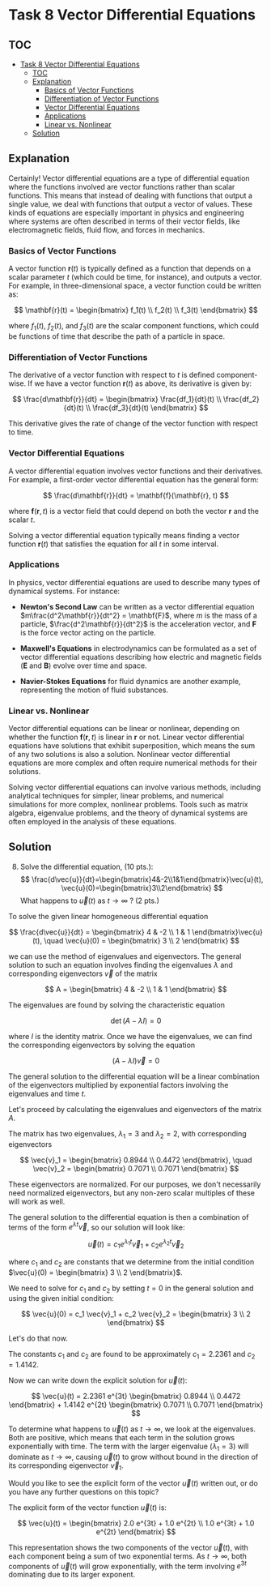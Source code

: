 # Task 8 Vector Differential Equations

## TOC

- [Task 8 Vector Differential Equations](#task-8-vector-differential-equations)
  - [TOC](#toc)
  - [Explanation](#explanation)
    - [Basics of Vector Functions](#basics-of-vector-functions)
    - [Differentiation of Vector Functions](#differentiation-of-vector-functions)
    - [Vector Differential Equations](#vector-differential-equations)
    - [Applications](#applications)
    - [Linear vs. Nonlinear](#linear-vs-nonlinear)
  - [Solution](#solution)

## Explanation

Certainly! Vector differential equations are a type of differential equation where the functions involved are vector functions rather than scalar functions. This means that instead of dealing with functions that output a single value, we deal with functions that output a vector of values. These kinds of equations are especially important in physics and engineering where systems are often described in terms of their vector fields, like electromagnetic fields, fluid flow, and forces in mechanics.

### Basics of Vector Functions

A vector function $\mathbf{r}(t)$ is typically defined as a function that depends on a scalar parameter $t$ (which could be time, for instance), and outputs a vector. For example, in three-dimensional space, a vector function could be written as:

$$
\mathbf{r}(t) = \begin{bmatrix}
f_1(t) \\
f_2(t) \\
f_3(t)
\end{bmatrix}
$$

where $f_1(t)$, $f_2(t)$, and $f_3(t)$ are the scalar component functions, which could be functions of time that describe the path of a particle in space.

### Differentiation of Vector Functions

The derivative of a vector function with respect to $t$ is defined component-wise. If we have a vector function $\mathbf{r}(t)$ as above, its derivative is given by:

$$
\frac{d\mathbf{r}}{dt} = \begin{bmatrix}
\frac{df_1}{dt}(t) \\
\frac{df_2}{dt}(t) \\
\frac{df_3}{dt}(t)
\end{bmatrix}
$$

This derivative gives the rate of change of the vector function with respect to time.

### Vector Differential Equations

A vector differential equation involves vector functions and their derivatives. For example, a first-order vector differential equation has the general form:

$$
\frac{d\mathbf{r}}{dt} = \mathbf{f}(\mathbf{r}, t)
$$

where $\mathbf{f}(\mathbf{r}, t)$ is a vector field that could depend on both the vector $\mathbf{r}$ and the scalar $t$.

Solving a vector differential equation typically means finding a vector function $\mathbf{r}(t)$ that satisfies the equation for all $t$ in some interval.

### Applications

In physics, vector differential equations are used to describe many types of dynamical systems. For instance:

- **Newton's Second Law** can be written as a vector differential equation $m\frac{d^2\mathbf{r}}{dt^2} = \mathbf{F}$, where $m$ is the mass of a particle, $\frac{d^2\mathbf{r}}{dt^2}$ is the acceleration vector, and $\mathbf{F}$ is the force vector acting on the particle.

- **Maxwell's Equations** in electrodynamics can be formulated as a set of vector differential equations describing how electric and magnetic fields ($\mathbf{E}$ and $\mathbf{B}$) evolve over time and space.

- **Navier-Stokes Equations** for fluid dynamics are another example, representing the motion of fluid substances.

### Linear vs. Nonlinear

Vector differential equations can be linear or nonlinear, depending on whether the function $\mathbf{f}(\mathbf{r}, t)$ is linear in $\mathbf{r}$ or not. Linear vector differential equations have solutions that exhibit superposition, which means the sum of any two solutions is also a solution. Nonlinear vector differential equations are more complex and often require numerical methods for their solutions.

Solving vector differential equations can involve various methods, including analytical techniques for simpler, linear problems, and numerical simulations for more complex, nonlinear problems. Tools such as matrix algebra, eigenvalue problems, and the theory of dynamical systems are often employed in the analysis of these equations.

## Solution

8. Solve the differential equation, (10 pts.):
   $$
   \frac{d\vec{u}}{dt}=\begin{bmatrix}4&-2\\1&1\end{bmatrix}\vec{u}(t), \vec{u}(0)=\begin{bmatrix}3\\2\end{bmatrix}
   $$
   What happens to $\vec{u}(t)$ as $t\rightarrow \infty$ ? (2 pts.)

To solve the given linear homogeneous differential equation

$$
\frac{d\vec{u}}{dt} = \begin{bmatrix} 4 & -2 \\ 1 & 1 \end{bmatrix}\vec{u}(t), \quad \vec{u}(0) = \begin{bmatrix} 3 \\ 2 \end{bmatrix}
$$

we can use the method of eigenvalues and eigenvectors. The general solution to such an equation involves finding the eigenvalues $\lambda$ and corresponding eigenvectors $\vec{v}$ of the matrix

$$
A = \begin{bmatrix} 4 & -2 \\ 1 & 1 \end{bmatrix}
$$

The eigenvalues are found by solving the characteristic equation

$$
\det(A - \lambda I) = 0
$$

where $I$ is the identity matrix. Once we have the eigenvalues, we can find the corresponding eigenvectors by solving the equation

$$
(A - \lambda I)\vec{v} = 0
$$

The general solution to the differential equation will be a linear combination of the eigenvectors multiplied by exponential factors involving the eigenvalues and time $t$.

Let's proceed by calculating the eigenvalues and eigenvectors of the matrix $A$.

The matrix has two eigenvalues, $\lambda_1 = 3$ and $\lambda_2 = 2$, with corresponding eigenvectors

$$
\vec{v}_1 = \begin{bmatrix} 0.8944 \\ 0.4472 \end{bmatrix}, \quad \vec{v}_2 = \begin{bmatrix} 0.7071 \\ 0.7071 \end{bmatrix}
$$

These eigenvectors are normalized. For our purposes, we don't necessarily need normalized eigenvectors, but any non-zero scalar multiples of these will work as well.

The general solution to the differential equation is then a combination of terms of the form $e^{\lambda t} \vec{v}$, so our solution will look like:

$$
\vec{u}(t) = c_1 e^{\lambda_1 t} \vec{v}_1 + c_2 e^{\lambda_2 t} \vec{v}_2
$$

where $c_1$ and $c_2$ are constants that we determine from the initial condition $\vec{u}(0) = \begin{bmatrix} 3 \\ 2 \end{bmatrix}$.

We need to solve for $c_1$ and $c_2$ by setting $t = 0$ in the general solution and using the given initial condition:

$$
\vec{u}(0) = c_1 \vec{v}_1 + c_2 \vec{v}_2 = \begin{bmatrix} 3 \\ 2 \end{bmatrix}
$$

Let's do that now.

The constants $c_1$ and $c_2$ are found to be approximately $c_1 = 2.2361$ and $c_2 = 1.4142$.

Now we can write down the explicit solution for $\vec{u}(t)$:

$$
\vec{u}(t) = 2.2361 e^{3t} \begin{bmatrix} 0.8944 \\ 0.4472 \end{bmatrix} + 1.4142 e^{2t} \begin{bmatrix} 0.7071 \\ 0.7071 \end{bmatrix}
$$

To determine what happens to $\vec{u}(t)$ as $t \to \infty$, we look at the eigenvalues. Both are positive, which means that each term in the solution grows exponentially with time. The term with the larger eigenvalue ($\lambda_1 = 3$) will dominate as $t \to \infty$, causing $\vec{u}(t)$ to grow without bound in the direction of its corresponding eigenvector $\vec{v}_1$.

Would you like to see the explicit form of the vector $\vec{u}(t)$ written out, or do you have any further questions on this topic?

The explicit form of the vector function $\vec{u}(t)$ is:

$$
\vec{u}(t) = \begin{bmatrix}
2.0 e^{3t} + 1.0 e^{2t} \\
1.0 e^{3t} + 1.0 e^{2t}
\end{bmatrix}
$$

This representation shows the two components of the vector $\vec{u}(t)$, with each component being a sum of two exponential terms. As $t \to \infty$, both components of $\vec{u}(t)$ will grow exponentially, with the term involving $e^{3t}$ dominating due to its larger exponent.
